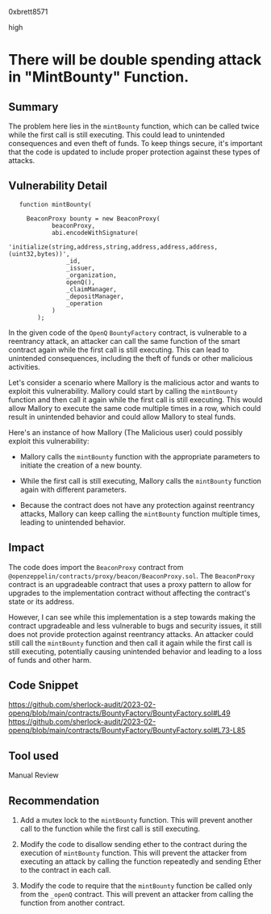 0xbrett8571

high

# There will be double spending attack in "MintBounty" Function.

## Summary
The problem here lies in the `mintBounty` function, which can be called twice while the first call is still executing. This could lead to unintended consequences and even theft of funds. To keep things secure, it's important that the code is updated to include proper protection against these types of attacks.

## Vulnerability Detail
```solidity
   function mintBounty(
```
```solidity
     BeaconProxy bounty = new BeaconProxy(
            beaconProxy,
            abi.encodeWithSignature(
                'initialize(string,address,string,address,address,address,(uint32,bytes))',
                _id,
                _issuer,
                _organization,
                openQ(),
                _claimManager,
                _depositManager,
                _operation
            )
        );
```
In the given code of the `OpenQ` `BountyFactory` contract, is vulnerable to a reentrancy attack, an attacker can call the same function of the smart contract again while the first call is still executing. This can lead to unintended consequences, including the theft of funds or other malicious activities.

Let's consider a scenario where Mallory is the malicious actor and wants to exploit this vulnerability. Mallory could start by calling the `mintBounty` function and then call it again while the first call is still executing. This would allow Mallory to execute the same code multiple times in a row, which could result in unintended behavior and could allow Mallory to steal funds.

Here's an instance of how Mallory (The Malicious user) could possibly exploit this vulnerability:

* Mallory calls the `mintBounty` function with the appropriate parameters to initiate the creation of a new bounty.
    
* While the first call is still executing, Mallory calls the `mintBounty` function again with different parameters.

* Because the contract does not have any protection against reentrancy attacks, Mallory can keep calling the `mintBounty` function multiple times, leading to unintended behavior.

## Impact
The code does import the `BeaconProxy` contract from `@openzeppelin/contracts/proxy/beacon/BeaconProxy.sol`. The `BeaconProxy` contract is an upgradeable contract that uses a proxy pattern to allow for upgrades to the implementation contract without affecting the contract's state or its address.

However, I can see while this implementation is a step towards making the contract upgradeable and less vulnerable to bugs and security issues, it still does not provide protection against reentrancy attacks. An attacker could still call the `mintBounty` function and then call it again while the first call is still executing, potentially causing unintended behavior and leading to a loss of funds and other harm.

## Code Snippet
https://github.com/sherlock-audit/2023-02-openq/blob/main/contracts/BountyFactory/BountyFactory.sol#L49
https://github.com/sherlock-audit/2023-02-openq/blob/main/contracts/BountyFactory/BountyFactory.sol#L73-L85

## Tool used

Manual Review

## Recommendation
1. Add a mutex lock to the `mintBounty` function. This will prevent another call to the function while the first call is still executing.

2. Modify the code to disallow sending ether to the contract during the execution of `mintBounty` function. This will prevent the attacker from executing an attack by calling the function repeatedly and sending Ether to the contract in each call.

3. Modify the code to require that the `mintBounty` function be called only from the `_openQ` contract. This will prevent an attacker from calling the function from another contract.
